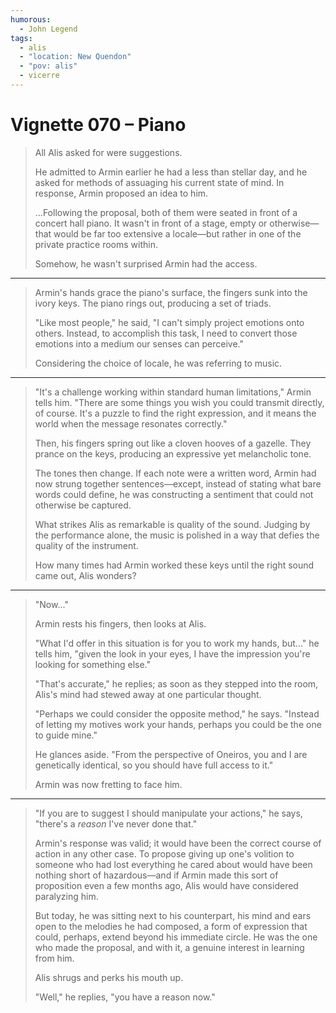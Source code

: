```yaml
---
humorous:
  - John Legend
tags:
  - alis
  - "location: New Quendon"
  - "pov: alis"
  - vicerre
---
```


# Vignette 070 – Piano

> All Alis asked for were suggestions.
>
> He admitted to Armin earlier he had a less than stellar day, and he asked for methods of assuaging his current state of mind. In response, Armin proposed an idea to him.
>
> ...Following the proposal, both of them were seated in front of a concert hall piano. It wasn't in front of a stage, empty or otherwise—that would be far too extensive a locale—but rather in one of the private practice rooms within.
>
> Somehow, he wasn't surprised Armin had the access.

---

> Armin's hands grace the piano's surface, the fingers sunk into the ivory keys. The piano rings out, producing a set of triads.
>
> "Like most people," he said, "I can't simply project emotions onto others. Instead, to accomplish this task, I need to convert those emotions into a medium our senses can perceive."
>
> Considering the choice of locale, he was referring to music.

---

> "It's a challenge working within standard human limitations," Armin tells him. "There are some things you wish you could transmit directly, of course. It's a puzzle to find the right expression, and it means the world when the message resonates correctly."
>
> Then, his fingers spring out like a cloven hooves of a gazelle. They prance on the keys, producing an expressive yet melancholic tone.
>
> The tones then change. If each note were a written word, Armin had now strung together sentences—except, instead of stating what bare words could define, he was constructing a sentiment that could not otherwise be captured.
>
> What strikes Alis as remarkable is quality of the sound. Judging by the performance alone, the music is polished in a way that defies the quality of the instrument.
>
> How many times had Armin worked these keys until the right sound came out, Alis wonders?

---

> "Now..."
>
> Armin rests his fingers, then looks at Alis.
>
> "What I'd offer in this situation is for you to work my hands, but..." he tells him, "given the look in your eyes, I have the impression you're looking for something else."
>
> "That's accurate," he replies; as soon as they stepped into the room, Alis's mind had stewed away at one particular thought.
>
> "Perhaps we could consider the opposite method," he says. "Instead of letting my motives work your hands, perhaps you could be the one to guide mine."
>
> He glances aside. "From the perspective of Oneiros, you and I are genetically identical, so you should have full access to it."
>
> Armin was now fretting to face him.

---

> "If you are to suggest I should manipulate your actions," he says, "there's a _reason_ I've never done that."
>
> Armin's response was valid; it would have been the correct course of action in any other case. To propose giving up one's volition to someone who had lost everything he cared about would have been nothing short of hazardous—and if Armin made this sort of proposition even a few months ago, Alis would have considered paralyzing him.
>
> But today, he was sitting next to his counterpart, his mind and ears open to the melodies he had composed, a form of expression that could, perhaps, extend beyond his immediate circle. He was the one who made the proposal, and with it, a genuine interest in learning from him.
>
> Alis shrugs and perks his mouth up.
>
> "Well," he replies, "you have a reason now."
